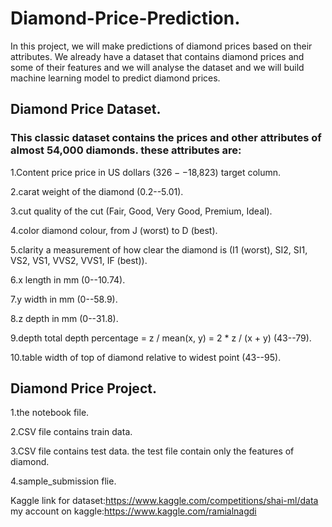 # Diamond-Price-Prediction.

In this project, we will make predictions of diamond prices based on their attributes. We already have a dataset that contains diamond prices and some of their features and we will analyse the dataset and we will build machine learning model to predict diamond prices.

## Diamond Price Dataset.

### This classic dataset contains the prices and other attributes of almost 54,000 diamonds. these attributes are:

1.Content price price in US dollars ($326--$18,823) target column.

2.carat weight of the diamond (0.2--5.01).

3.cut quality of the cut (Fair, Good, Very Good, Premium, Ideal).

4.color diamond colour, from J (worst) to D (best).

5.clarity a measurement of how clear the diamond is (I1 (worst), SI2, SI1, VS2, VS1, VVS2, VVS1, IF (best)).

6.x length in mm (0--10.74).

7.y width in mm (0--58.9).

8.z depth in mm (0--31.8).

9.depth total depth percentage = z / mean(x, y) = 2 * z / (x + y) (43--79).

10.table width of top of diamond relative to widest point (43--95).

## Diamond Price Project.

1.the notebook file.

2.CSV file contains train data.

3.CSV file contains test data.
the test file contain only the features of diamond.

4.sample_submission flie.

Kaggle link for dataset:https://www.kaggle.com/competitions/shai-ml/data 
my account on kaggle:https://www.kaggle.com/ramialnagdi
